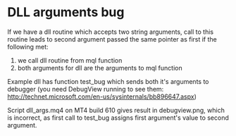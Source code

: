 # DLL arguments bug

If we have a dll routine which accepts two string arguments, call to this routine leads to second argument passed the same pointer as first if the following met:

1. we call dll routine from mql function
2. both arguments for dll are the arguments to mql function

Example dll has function test_bug which sends both it's arguments to debugger (you need DebugView running to see them: http://technet.microsoft.com/en-us/sysinternals/bb896647.aspx)

Script dll_args.mq4 on MT4 build 610 gives result in debugview.png, which is incorrect, as first call to test_bug assigns first argument's value to second argument.
